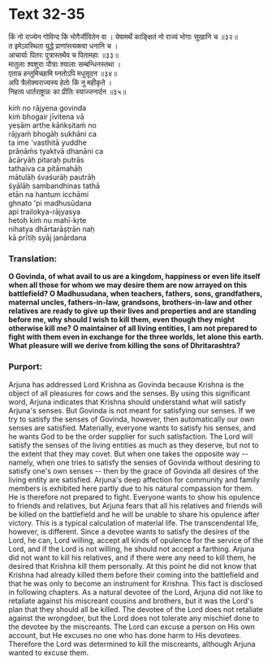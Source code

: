 # Text 32-35

किं नो राज्येन गोविन्द किं भोगैर्जीवितेन वा । येषामर्थे काङ्क्षितं नो राज्यं भोगाः सुखानि च ॥३२॥  
त इमेऽवस्थिता युद्धे प्राणांस्त्यक्त्वा धनानि च ।  
आचार्याः पितरः पुत्रास्तथैव च पितामहाः ॥३३॥  
मातुलाः श्वशुराः पौत्राः श्यालाः सम्बन्धिनस्तथा ।  
एतान्न हन्तुमिच्छामि घ्नतोऽपि मधुसूदन ॥३४॥  
अपि त्रैलोक्यराज्यस्य हेतोः किं नु महीकृते ।  
निहत्य धार्तराष्ट्रान्नः का प्रीतिः स्याज्जनार्दन ॥३५॥

kiḿ no rājyena govinda  
kiḿ bhogair jīvitena vā  
yeṣām arthe kāńkṣitaḿ no  
rājyaḿ bhogāḥ sukhāni ca  
ta ime 'vasthitā yuddhe  
prāṇāḿs tyaktvā dhanāni ca  
ācāryāḥ pitaraḥ putrās  
tathaiva ca pitāmahāḥ  
mātulāḥ śvaśurāḥ pautrāḥ  
śyālāḥ sambandhinas tathā  
etān na hantum icchāmi  
ghnato 'pi madhusūdana  
api trailokya-rājyasya  
hetoḥ kiḿ nu mahī-kṛte  
nihatya dhārtarāṣṭrān naḥ  
kā prītiḥ syāj janārdana



### Translation:

**O Govinda, of what avail to us are a kingdom, happiness or even life itself when all those for whom we may desire them are now arrayed on this battlefield? O Madhusudana, when teachers, fathers, sons, grandfathers, maternal uncles, fathers-in-law, grandsons, brothers-in-law and other relatives are ready to give up their lives and properties and are standing before me, why should I wish to kill them, even though they might otherwise kill me? O maintainer of all living entities, I am not prepared to fight with them even in exchange for the three worlds, let alone this earth. What pleasure will we derive from killing the sons of Dhritarashtra?**

### Purport:

Arjuna has addressed Lord Krishna as Govinda because Krishna is the object of all pleasures for cows and the senses. By using this significant word, Arjuna indicates that Krishna should understand what will satisfy Arjuna's senses. But Govinda is not meant for satisfying our senses. If we try to satisfy the senses of Govinda, however, then automatically our own senses are satisfied. Materially, everyone wants to satisfy his senses, and he wants God to be the order supplier for such satisfaction. The Lord will satisfy the senses of the living entities as much as they deserve, but not to the extent that they may covet. But when one takes the opposite way -- namely, when one tries to satisfy the senses of Govinda without desiring to satisfy one's own senses -- then by the grace of Govinda all desires of the living entity are satisfied. Arjuna's deep affection for community and family members is exhibited here partly due to his natural compassion for them. He is therefore not prepared to fight. Everyone wants to show his opulence to friends and relatives, but Arjuna fears that all his relatives and friends will be killed on the battlefield and he will be unable to share his opulence after victory. This is a typical calculation of material life. The transcendental life, however, is different. Since a devotee wants to satisfy the desires of the Lord, he can, Lord willing, accept all kinds of opulence for the service of the Lord, and if the Lord is not willing, he should not accept a farthing. Arjuna did not want to kill his relatives, and if there were any need to kill them, he desired that Krishna kill them personally. At this point he did not know that Krishna had already killed them before their coming into the battlefield and that he was only to become an instrument for Krishna. This fact is disclosed in following chapters. As a natural devotee of the Lord, Arjuna did not like to retaliate against his miscreant cousins and brothers, but it was the Lord's plan that they should all be killed. The devotee of the Lord does not retaliate against the wrongdoer, but the Lord does not tolerate any mischief done to the devotee by the miscreants. The Lord can excuse a person on His own account, but He excuses no one who has done harm to His devotees. Therefore the Lord was determined to kill the miscreants, although Arjuna wanted to excuse them.